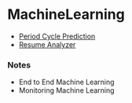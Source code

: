 # MachineLearning

 - [Period Cycle Prediction](https://github.com/Muhammad-Usama-07/MachineLearning/tree/main/Female%20Cycle%20Prediction)
 - [Resume Analyzer](https://github.com/Muhammad-Usama-07/MachineLearning/tree/main/Resume%20Analyzer)

### Notes
 - End to End Machine Learning
 - Monitoring Machine Learning 
